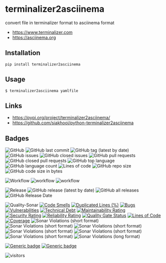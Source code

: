 # terminalizer2asciinema
convert file in terminalizer format to asciinema format

- https://www.terminalizer.com
- https://asciinema.org

## Installation
```
pip install terminalizer2asciinema
```

## Usage
```
$ terminalizer2asciinema yamlfile
```

## Links
- https://pypi.org/project/terminalizer2asciinema/
- https://github.com/siakhooi/python-terminalizer2asciinema

## Badges
![GitHub](https://img.shields.io/github/license/siakhooi/python-terminalizer2asciinema?logo=github)
![GitHub last commit](https://img.shields.io/github/last-commit/siakhooi/python-terminalizer2asciinema?logo=github)
![GitHub tag (latest by date)](https://img.shields.io/github/v/tag/siakhooi/python-terminalizer2asciinema?logo=github)
![GitHub issues](https://img.shields.io/github/issues/siakhooi/python-terminalizer2asciinema?logo=github)
![GitHub closed issues](https://img.shields.io/github/issues-closed/siakhooi/python-terminalizer2asciinema?logo=github)
![GitHub pull requests](https://img.shields.io/github/issues-pr-raw/siakhooi/python-terminalizer2asciinema?logo=github)
![GitHub closed pull requests](https://img.shields.io/github/issues-pr-closed-raw/siakhooi/python-terminalizer2asciinema?logo=github)
![GitHub top language](https://img.shields.io/github/languages/top/siakhooi/python-terminalizer2asciinema?logo=github)
![GitHub language count](https://img.shields.io/github/languages/count/siakhooi/python-terminalizer2asciinema?logo=github)
![Lines of code](https://img.shields.io/tokei/lines/github/siakhooi/python-terminalizer2asciinema?logo=github)
![GitHub repo size](https://img.shields.io/github/repo-size/siakhooi/python-terminalizer2asciinema?logo=github)
![GitHub code size in bytes](https://img.shields.io/github/languages/code-size/siakhooi/python-terminalizer2asciinema?logo=github)

![Workflow](https://img.shields.io/badge/Workflow-github-purple)
![workflow](https://github.com/siakhooi/python-terminalizer2asciinema/actions/workflows/build.yaml/badge.svg)
![workflow](https://github.com/siakhooi/python-terminalizer2asciinema/actions/workflows/workflow-deployments.yml/badge.svg)

![Release](https://img.shields.io/badge/Release-github-purple)
![GitHub release (latest by date)](https://img.shields.io/github/v/release/siakhooi/python-terminalizer2asciinema?label=GPR%20release&logo=github)
![GitHub all releases](https://img.shields.io/github/downloads/siakhooi/python-terminalizer2asciinema/total?color=33cb56&logo=github)
![GitHub Release Date](https://img.shields.io/github/release-date/siakhooi/python-terminalizer2asciinema?logo=github)

![Quality-Sonar](https://img.shields.io/badge/Quality-SonarCloud-purple)
[![Code Smells](https://sonarcloud.io/api/project_badges/measure?project=siakhooi_python-terminalizer2asciinema&metric=code_smells)](https://sonarcloud.io/summary/new_code?id=siakhooi_python-terminalizer2asciinema)
[![Duplicated Lines (%)](https://sonarcloud.io/api/project_badges/measure?project=siakhooi_python-terminalizer2asciinema&metric=duplicated_lines_density)](https://sonarcloud.io/summary/new_code?id=siakhooi_python-terminalizer2asciinema)
[![Bugs](https://sonarcloud.io/api/project_badges/measure?project=siakhooi_python-terminalizer2asciinema&metric=bugs)](https://sonarcloud.io/summary/new_code?id=siakhooi_python-terminalizer2asciinema)
[![Vulnerabilities](https://sonarcloud.io/api/project_badges/measure?project=siakhooi_python-terminalizer2asciinema&metric=vulnerabilities)](https://sonarcloud.io/summary/new_code?id=siakhooi_python-terminalizer2asciinema)
[![Technical Debt](https://sonarcloud.io/api/project_badges/measure?project=siakhooi_python-terminalizer2asciinema&metric=sqale_index)](https://sonarcloud.io/summary/new_code?id=siakhooi_python-terminalizer2asciinema)
[![Maintainability Rating](https://sonarcloud.io/api/project_badges/measure?project=siakhooi_python-terminalizer2asciinema&metric=sqale_rating)](https://sonarcloud.io/summary/new_code?id=siakhooi_python-terminalizer2asciinema)
[![Security Rating](https://sonarcloud.io/api/project_badges/measure?project=siakhooi_python-terminalizer2asciinema&metric=security_rating)](https://sonarcloud.io/summary/new_code?id=siakhooi_python-terminalizer2asciinema)
[![Reliability Rating](https://sonarcloud.io/api/project_badges/measure?project=siakhooi_python-terminalizer2asciinema&metric=reliability_rating)](https://sonarcloud.io/summary/new_code?id=siakhooi_python-terminalizer2asciinema)
[![Quality Gate Status](https://sonarcloud.io/api/project_badges/measure?project=siakhooi_python-terminalizer2asciinema&metric=alert_status)](https://sonarcloud.io/summary/new_code?id=siakhooi_python-terminalizer2asciinema)
[![Lines of Code](https://sonarcloud.io/api/project_badges/measure?project=siakhooi_python-terminalizer2asciinema&metric=ncloc)](https://sonarcloud.io/summary/new_code?id=siakhooi_python-terminalizer2asciinema)
[![Coverage](https://sonarcloud.io/api/project_badges/measure?project=siakhooi_python-terminalizer2asciinema&metric=coverage)](https://sonarcloud.io/summary/new_code?id=siakhooi_python-terminalizer2asciinema)
![Sonar Violations (short format)](https://img.shields.io/sonar/violations/siakhooi_python-terminalizer2asciinema?server=https%3A%2F%2Fsonarcloud.io)
![Sonar Violations (short format)](https://img.shields.io/sonar/blocker_violations/siakhooi_python-terminalizer2asciinema?server=https%3A%2F%2Fsonarcloud.io)
![Sonar Violations (short format)](https://img.shields.io/sonar/critical_violations/siakhooi_python-terminalizer2asciinema?server=https%3A%2F%2Fsonarcloud.io)
![Sonar Violations (short format)](https://img.shields.io/sonar/major_violations/siakhooi_python-terminalizer2asciinema?server=https%3A%2F%2Fsonarcloud.io)
![Sonar Violations (short format)](https://img.shields.io/sonar/minor_violations/siakhooi_python-terminalizer2asciinema?server=https%3A%2F%2Fsonarcloud.io)
![Sonar Violations (short format)](https://img.shields.io/sonar/info_violations/siakhooi_python-terminalizer2asciinema?server=https%3A%2F%2Fsonarcloud.io)
![Sonar Violations (long format)](https://img.shields.io/sonar/violations/siakhooi_python-terminalizer2asciinema?format=long&server=http%3A%2F%2Fsonarcloud.io)

[![Generic badge](https://img.shields.io/badge/Funding-BuyMeACoffee-33cb56.svg)](https://www.buymeacoffee.com/siakhooi)
[![Generic badge](https://img.shields.io/badge/Funding-Ko%20Fi-33cb56.svg)](https://ko-fi.com/siakhooi)

![visitors](https://hit-tztugwlsja-uc.a.run.app/?outputtype=badge&counter=ghmd-python-terminalizer2asciinema)
